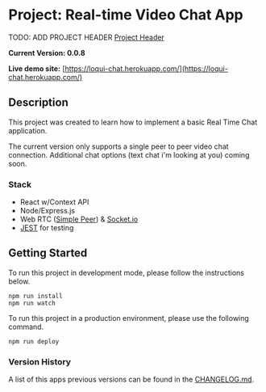 # Project: Real-time Video Chat App

TODO: ADD PROJECT HEADER [Project Header](#)

**Current Version: 0.0.8**

**Live demo site:**
[https://loqui-chat.herokuapp.com/](https://loqui-chat.herokuapp.com/)

## Description

This project was created to learn how to implement a basic Real Time Chat
application.

The current version only supports a single peer to peer video chat connection.
Additional chat options (text chat i'm looking at you) coming soon.

### Stack

- React w/Context API
- Node/Express.js
- Web RTC ([Simple Peer](https://www.npmjs.com/package/simple-peer)) &
  [Socket.io](https://socket.io/)
- [JEST](https://jestjs.io/docs/getting-started) for testing

## Getting Started

To run this project in development mode, please follow the instructions below.

```
npm run install
npm run watch
```

To run this project in a production environment, please use the following
command.

```
npm run deploy
```

### Version History

A list of this apps previous versions can be found in the
[CHANGELOG.md](/CHANGELOG.md).
